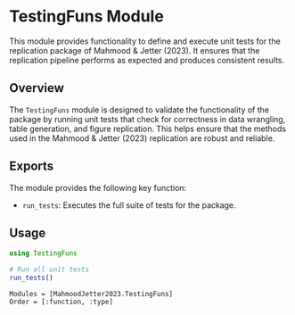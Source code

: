 # TestingFuns Module

This module provides functionality to define and execute unit tests for the replication package 
of Mahmood & Jetter (2023). It ensures that the replication pipeline performs as expected and 
produces consistent results.

## Overview

The `TestingFuns` module is designed to validate the functionality of the package by running 
unit tests that check for correctness in data wrangling, table generation, and figure replication. 
This helps ensure that the methods used in the Mahmood & Jetter (2023) replication are robust and reliable.

## Exports

The module provides the following key function:
- `run_tests`: Executes the full suite of tests for the package.

## Usage

```julia
using TestingFuns

# Run all unit tests
run_tests()
```

```@autodocs
Modules = [MahmoodJetter2023.TestingFuns]
Order = [:function, :type]
```